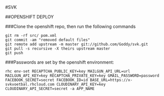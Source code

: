 #SVK

##OPENSHIFT DEPLOY

###Clone the openshift repo, then run the following commands
```
git rm -rf src/ pom.xml
git commit -am "removed default files"
git remote add upstream -m master git://github.com/Goddy/svk.git
git pull -s recursive -X theirs upstream master
git push
```

###Passwords are set by the openshift environment:
```
rhc env-set RECAPTCHA_PUBLIC_KEY=key MAILGUN_API_URL=url MAILGUN_API_KEY=key RECAPTCHA_PRIVATE_KEY=key GMAIL_PASSWORD=password FACEBOOK_SECRET=secret FACEBOOK_ID=id BASE_URL=https://x-svkvoetbal.rhcloud.com CLOUDINARY_API_KEY=key CLOUDINARY_API_SECRET=secret -a APP_NAME
```
